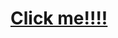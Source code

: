 # [Click me!!!!](https://mybinder.org/v2/gh/Miguel-ASM/analyze-arXiv-papers/master?urlpath=git-pull?repo=https://github.com/Miguel-ASM/COVID_19_ITALIA/COVID-19_Italia.ipynb)
